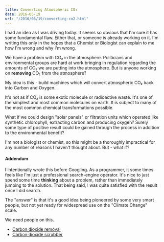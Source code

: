 ```yaml
---
title: Converting Atmospheric CO₂
date: 2016-05-19
url: "/2016/05/19/converting-co2.html"
---
```


I had an idea as I was driving today. It seems so obvious that I'm sure it has
some fundamental flaw. Either that, or someone is already working on it. I'm
writing this only in the hopes that a Chemist or Biologist can explain to me how
I'm wrong and why I'm wrong.

We have a problem with CO₂ in the atmosphere. Politicians and environmental
groups are hard at work bringing in regulation regarding the amounts of CO₂ we
are putting into the atmosphere. But is anyone working on **removing** CO₂ from
the atmosphere?

My idea is this - build machines which will convert atmospheric CO₂ back into
Carbon and Oxygen.

It's not as if CO₂ is some exotic molecule or radioactive waste. It's one of the
simplest and most common molecules on earth. It is subject to many of the most
common chemical transformations possible.

What if we could design "solar panels" or filtration units which operated like
synthetic chlorophyll, extracting carbon and producing oxygen? Surely some type
of positive result could be gained through the process in addition to the
environmental benefit?

I'm not a biologist or chemist, so this might be a thoroughly impractical for
any number of reasons I haven't thought about. But - what if?

#### Addendum

I intentionally wrote this before Googling. As a programmer, it some times feels
like I'm just a professional search-engine operator. It's nice to just spend
some time **thinking** about a problem, rather than immediately jumping to the
solution. That being said, I was quite satisfied with the result once I did
search.

The "answer" is that it's a good idea being pioneered by some very smart
people, but not yet ready for widespread use on the "Climate Change" scale.

We need people on this.

- [Carbon dioxide removal](https://en.wikipedia.org/wiki/Carbon_dioxide_removal)
- [Carbon dioxide scrubber](https://en.wikipedia.org/wiki/Carbon_dioxide_scrubber)
